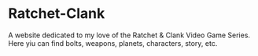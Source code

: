 # Ratchet-Clank
A website dedicated to my love of the Ratchet &amp; Clank Video Game Series. Here yiu can find bolts, weapons, planets, characters, story, etc.
